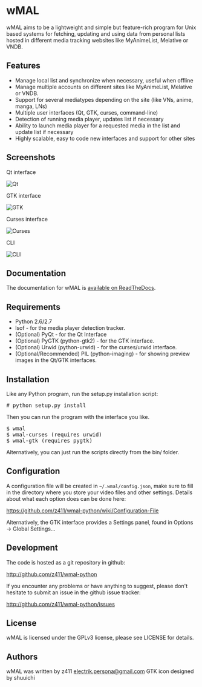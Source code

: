 wMAL
====

wMAL aims to be a lightweight and simple but feature-rich program for Unix based systems
for fetching, updating and using data from personal lists hosted in different
media tracking websites like MyAnimeList, Melative or VNDB.

Features
--------
- Manage local list and synchronize when necessary, useful when offline
- Manage multiple accounts on different sites like MyAnimeList, Melative or VNDB.
- Support for several mediatypes depending on the site (like VNs, anime, manga, LNs)
- Multiple user interfaces (Qt, GTK, curses, command-line)
- Detection of running media player, updates list if necessary
- Ability to launch media player for a requested media in the list and update list if necessary
- Highly scalable, easy to code new interfaces and support for other sites

Screenshots
-----------

Qt interface

![Qt](https://z411.github.io/wmal-python/images/screen_qt.png)

GTK interface

![GTK](http://z411.github.com/wmal-python/images/screen_gtk.png)

Curses interface

![Curses](http://z411.github.com/wmal-python/images/screen_curses.png)

CLI

![CLI](http://z411.github.com/wmal-python/images/screen_cli.png)

Documentation
-------------

The documentation for wMAL is [available on ReadTheDocs](http://wmal.readthedocs.org).

Requirements
------------

- Python 2.6/2.7
- lsof - for the media player detection tracker.
- (Optional) PyQt - for the Qt Interface
- (Optional) PyGTK (python-gtk2) - for the GTK interface.
- (Optional) Urwid (python-urwid) - for the curses/urwid interface.
- (Optional/Recommended) PIL (python-imaging) - for showing preview images in the Qt/GTK interfaces.

Installation
------------

Like any Python program, run the setup.py installation script:

<pre># python setup.py install</pre>

Then you can run the program with the interface you like.

<pre>
$ wmal
$ wmal-curses (requires urwid)
$ wmal-gtk (requires pygtk)
</pre>

Alternatively, you can just run the scripts directly from the bin/ folder.

Configuration
-------------

A configuration file will be created in `~/.wmal/config.json`, make sure to fill in the directory
where you store your video files and other settings. Details about what each option does can be done here:

https://github.com/z411/wmal-python/wiki/Configuration-File

Alternatively, the GTK interface provides a Settings panel, found in Options -> Global Settings...

Development
-----------

The code is hosted as a git repository in github:

http://github.com/z411/wmal-python

If you encounter any problems or have anything to suggest, please don't
hesitate to submit an issue in the github issue tracker:

http://github.com/z411/wmal-python/issues

License
-------
wMAL is licensed under the GPLv3 license, please see LICENSE for details.

Authors
-------
wMAL was written by z411 <electrik.persona@gmail.com>
GTK icon designed by shuuichi
